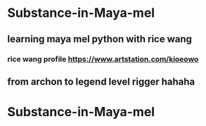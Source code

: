# Substance-in-Maya-mel
## learning maya mel python with rice wang
### rice wang profile https://www.artstation.com/kioeowo


## from archon to legend level rigger hahaha

# Substance-in-Maya-mel
